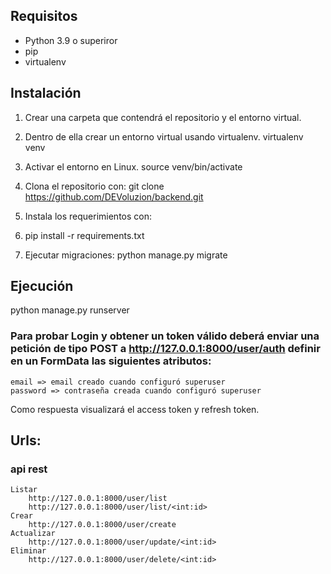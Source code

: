 ## Requisitos
* Python 3.9 o superiror
* pip
* virtualenv
## Instalación
 1. Crear una carpeta que contendrá el repositorio y el entorno virtual.
 2. Dentro de ella crear un entorno virtual usando virtualenv. virtualenv venv
 3. Activar el entorno en Linux. source venv/bin/activate
 4. Clona el repositorio con:
    git clone https://github.com/DEVoluzion/backend.git
 5. Instala los requerimientos con:

 6. pip install -r requirements.txt
 7. Ejecutar migraciones:
    python manage.py migrate
## Ejecución
python manage.py runserver

### Para probar Login y obtener un token válido deberá enviar una petición de tipo POST a http://127.0.0.1:8000/user/auth definir en un FormData las siguientes atributos:
    email => email creado cuando configuró superuser
    password => contraseña creada cuando configuró superuser
Como respuesta visualizará el access token y refresh token.

## Urls:
### api rest
    Listar
        http://127.0.0.1:8000/user/list
        http://127.0.0.1:8000/user/list/<int:id>
    Crear
        http://127.0.0.1:8000/user/create
    Actualizar
        http://127.0.0.1:8000/user/update/<int:id>
    Eliminar
        http://127.0.0.1:8000/user/delete/<int:id>
